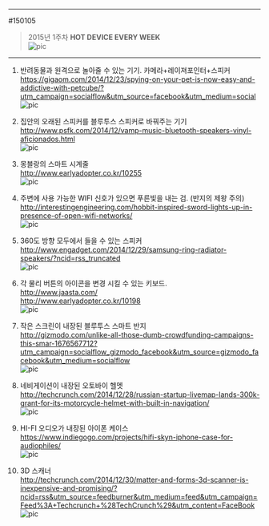                       
---                        
#150105               
> 2015년 1주차 **HOT DEVICE EVERY WEEK**                       
![pic](../image/MAIN.png)                       
                          
---                      
  
  
  
1. 반려동물과 원격으로 놀아줄 수 있는 기기. 카메라+레이져포인터+스피커  
https://gigaom.com/2014/12/23/spying-on-your-pet-is-now-easy-and-addictive-with-petcube/?utm_campaign=socialflow&utm_source=facebook&utm_medium=social  
![pic](../image/150105/1.jpg)  
  
2. 집안의 오래된 스피커를 블루투스 스피커로 바꿔주는 기기  
http://www.psfk.com/2014/12/vamp-music-bluetooth-speakers-vinyl-aficionados.html  
![pic](../image/150105/2.jpg)  
  
3. 몽블랑의 스마트 시계줄  
http://www.earlyadopter.co.kr/10255  
![pic](../image/150105/3.jpg)  
  
4. 주변에 사용 가능한 WIFI 신호가 있으면 푸른빛을 내는 검. (반지의 제왕 주의)  
http://interestingengineering.com/hobbit-inspired-sword-lights-up-in-presence-of-open-wifi-networks/  
![pic](../image/150105/4.jpg)  
  
5. 360도 방향 모두에서 들을 수 있는 스피커  
http://www.engadget.com/2014/12/29/samsung-ring-radiator-speakers/?ncid=rss_truncated  
![pic](../image/150105/5.jpg)  
  
6. 각 물리 버튼의 아이콘을 변경 시킬 수 있는 키보드.  
http://www.jaasta.com/  
http://www.earlyadopter.co.kr/10198  
![pic](../image/150105/6.png)  
  
7. 작은 스크린이 내장된 블루투스 스마트 반지  
http://gizmodo.com/unlike-all-those-dumb-crowdfunding-campaigns-this-smar-1676567712?utm_campaign=socialflow_gizmodo_facebook&utm_source=gizmodo_facebook&utm_medium=socialflow  
![pic](../image/150105/7.jpg)  
  
8. 네비게이션이 내장된 오토바이 헬멧  
http://techcrunch.com/2014/12/28/russian-startup-livemap-lands-300k-grant-for-its-motorcycle-helmet-with-built-in-navigation/  
![pic](../image/150105/8.jpg)  
  
9. HI-FI  오디오가 내장된 아이폰 케이스  
https://www.indiegogo.com/projects/hifi-skyn-iphone-case-for-audiophiles/  
![pic](../image/150105/9.png)  
  
10. 3D 스캐너  
http://techcrunch.com/2014/12/30/matter-and-forms-3d-scanner-is-inexpensive-and-promising/?ncid=rss&utm_source=feedburner&utm_medium=feed&utm_campaign=Feed%3A+Techcrunch+%28TechCrunch%29&utm_content=FaceBook  
![pic](../image/150105/10.PNG)  
  
  
